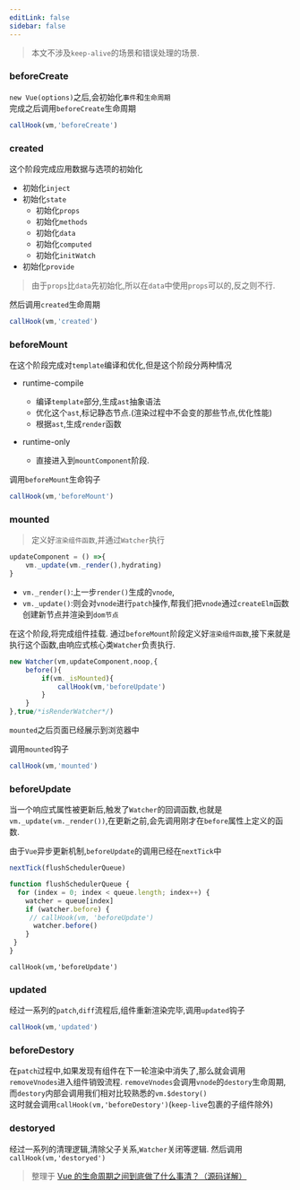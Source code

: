 ```yaml
---
editLink: false
sidebar: false
---
```

> 本文不涉及`keep-alive`的场景和错误处理的场景.

### beforeCreate
`new Vue(options)`之后,会初始化`事件`和`生命周期`  
完成之后调用`beforeCreate`生命周期
```javascript
callHook(vm,'beforeCreate')
```



### created
这个阶段完成应用数据与选项的初始化

- 初始化`inject`
- 初始化`state`
    - 初始化`props`
    - 初始化`methods`
    - 初始化`data`
    - 初始化`computed`
    - 初始化`initWatch`
- 初始化`provide`  

> 由于`props`比`data`先初始化,所以在`data`中使用`props`可以的,反之则不行.

然后调用`created`生命周期
```javascript
callHook(vm,'created')
```

### beforeMount
在这个阶段完成对`template`编译和优化,但是这个阶段分两种情况

- runtime-compile
    - 编译`template`部分,生成`ast`抽象语法
    - 优化这个`ast`,标记静态节点.(渲染过程中不会变的那些节点,优化性能)
    - 根据`ast`,生成`render`函数

- runtime-only
    - 直接进入到`mountComponent`阶段.

调用`beforeMount`生命钩子
```javascript
callHook(vm,'beforeMount')
```
### mounted
> 定义好`渲染组件函数`,并通过`Watcher`执行
```javascript
updateComponent = () =>{
    vm._update(vm._render(),hydrating)
}
```
- `vm._render()`:上一步`render()`生成的`vnode`,
- `vm._update()`:则会对`vnode`进行`patch`操作,帮我们把`vnode`通过`createElm`函数创建新节点并渲染到`dom节点`

在这个阶段,将完成组件挂载.
通过`beforeMount`阶段定义好`渲染组件函数`,接下来就是执行这个函数,由响应式核心类`Watcher`负责执行.
```javascript
new Watcher(vm,updateComponent,noop,{
    before(){
        if(vm._isMounted){
            callHook(vm,'beforeUpdate')
        }
    }
},true/*isRenderWatcher*/)
```
`mounted`之后页面已经展示到浏览器中

调用`mounted`钩子
```javascript
callHook(vm,'mounted')
```

### beforeUpdate
当一个响应式属性被更新后,触发了`Watcher`的回调函数,也就是`vm._update(vm._render())`,在更新之前,会先调用刚才在`before`属性上定义的函数.

由于`Vue`异步更新机制,`beforeUpdate`的调用已经在`nextTick`中

```javascript
nextTick(flushSchedulerQueue)

function flushSchedulerQueue {
  for (index = 0; index < queue.length; index++) {
    watcher = queue[index]
    if (watcher.before) {
     // callHook(vm, 'beforeUpdate')
      watcher.before()
    }
 }
}
```

```
callHook(vm,'beforeUpdate')
```

### updated
经过一系列的`patch`,`diff`流程后,组件重新渲染完毕,调用`updated`钩子
```javascript
callHook(vm,'updated')
```

### beforeDestory
在`patch`过程中,如果发现有组件在下一轮渲染中消失了,那么就会调用`removeVnodes`进入组件销毁流程.
`removeVnodes`会调用`vnode`的`destory`生命周期,而`destory`内部会调用我们相对比较熟悉的`vm.$destory()`  
这时就会调用`callHook(vm,'beforeDestory')`(`keep-live`包裹的子组件除外)

### destoryed
经过一系列的清理逻辑,清除父子关系,`Watcher`关闭等逻辑.
然后调用`callHook(vm,'destoryed')`

> 整理于 [Vue 的生命周期之间到底做了什么事清？（源码详解）](https://mp.weixin.qq.com/s?__biz=MzI3NTM5NDgzOA==&mid=2247483690&idx=1&sn=0b4571948d961031eefe24bd8697492e&chksm=eb043953dc73b045e241e0316708ef20a02b25be44869a162d4555194a66cea144ec90895a38&scene=178&cur_album_id=1337062339644014592#rd)